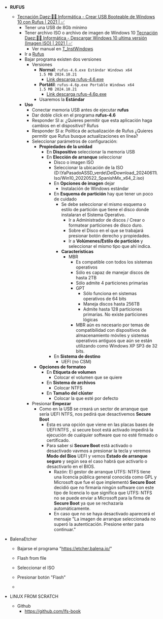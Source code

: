 - **RUFUS**

  - [Tecnación Daez:👨‍💻 Informática - Crear USB Booteable de Windows 10 con Rufus | 2021 | ✅](https://www.youtube.com/watch?v=PFFj6SZaDEI)
    - Tener una USB de 8Gb mínimo
    - Tener archivo ISO o archivo de imagen de Windows 10 [Tecnación Daez:👨‍💻 Informática - Descargar Windows 10 ultima versión (Imagen ISO) | 2021 | ✅](https://www.youtube.com/watch?v=GHLoYw_6ias)
      - Ver manual en [T_InstWindows](https://github.com/Byron2016/00_Documentacion_AyudasSubidasAGithub/blob/main/AyudasSubidasAGithub/T_InstWindows.md)
    - Ir a [Rufus](https://rufus.ie/es/)
    - Bajar programa existen dos versiones
      - Versiones
        - **Normal**: <code>rufus-4.6.exe Estándar Windows x64 1.5 MB 2024.10.21</code>
          - [Link descarga rufus-4.6.exe](https://github.com/pbatard/rufus/releases/download/v4.6/rufus-4.6.exe)
        - **Portátil**: <code>rufus-4.6p.exe Portable Windows x64 1.5 MB 2024.10.21</code>
          - [Link descarga rufus-4.6p.exe](https://github.com/pbatard/rufus/releases/download/v4.6/rufus-4.6p.exe)
        - Usaremos la **Estándar**
    - **Uso**
      - Conectar memoria USB antes de ejecutar **rufus**
      - Dar doble click en el programa **rufus-4.6**
      - Responder SI a: ¿Quieres permitir que esta aplicación haga cambios en el dispositivo? Rufus
      - Responder SI a: Política de actualización de Rufus ¿Quieres permitir que Rufus busque actualizaciones en línea?
      - Seleccionar parámetros de configuración:
        - **Propiedades de la unidad**
          - En **Dispositivo** seleccionar la memoria USB
          - En **Elección de arranque** seleccionar
            - Disco o imagen ISO
            - Seleccionar la ubicación de la ISO (D:\YaPasadoASSD_verde\DelDownload_20240611\Iso/Win10_20220522_SpanishMx_x64_2.iso)
            - En **Opciones de imagen** dejar
              - Instalación de Windows estándar
            - En **Esquema de partición** hay que tener un poco de cuidado
              - Se debe seleccionar el mismo esquema o estilo de partición que tiene el disco donde instalaran el Sistema Operativo.
                - Ir a Administrador de discos / Crear o formatear particiones de disco duro.
                - Sobre el Disco en el que se trabajará presionar botón derecho y propiedades.
                - Ir a **Volúmenes/Estilo de partición** y seleccionar el mismo tipo que ahí indica.
              - **Características**
                - MBR
                  - Es compatible con todos los sistemas operativos
                  - Sólo es capaz de manejar discos de hasta 2TB
                  - Sólo admite 4 particiones primarias
                  - GPT
                    - Sólo funciona en sistemas operativos de 64 bits
                    - Maneja discos hasta 256TB
                    - Admite hasta 128 particiones primarias. No existe particiones lógicas
                  - MBR aún es necesario por temas de compatibilidad con dispositivos de almacenamiento móviles y sistemas operativos antiguos que aún se están utilizando como Windows XP SP3 de 32 bits.
            - En **Sistema de destino**
              - UEFI (no CSM)
        - **Opciones de formateo**
          - En **Etiqueta de volumen**
            - Colocar el volumen que se quiere
          - En **Sistema de archivos**
            - Colocar NTFS
          - En **Tamaño del clúster**
            - Colocar la que esté por defecto
      - Presionar **Empezar**
        - Como en la USB se creará un sector de arranque que sería UEFI NTFS, nos pedirá que desactivemos **Secure Boot**
          - Esta es una opción que viene en las placas bases de UEFI:NTFS , si secure boot está activado impedirá la ejecución de cualquier software que no esté firmado o certificado.
          - Para saber si **Secure Boot** está activado o desactivado vavmos a presionar la tecla y veremos **Modo del Bios** UEFI y vemos **Estado de arranque seguro** y según sea el caso habrá que activarlo o desactivarlo en el BIOS.
            - Razón: El gestor de arranque UTFS: NTFS tiene una licencia pública general conocida como GPL y Microsoft que fue el que implementó **Secure Boot** decidió que no firmaría ningún software con este tipo de licencia lo que significa que UTFS: NTFS no se puede enviar a Microsoft para la firma de **Secure Boot** ya que se rechazaría automáticamente.
            - En caso que no se haya desactivado aparecerá el mensaje "La imagen de arranque seleccionada no superó la autenticación. Presione enter para continuar."

- BalenaEtcher

  - Bajarse el programa "https://etcher.balena.io/"

  - Flash from file
  - Seleccionar el ISO
  - Presionar botón "Flash"
  -

- LINUX FROM SCRATCH
  - Github
    - https://github.com/lfs-book
